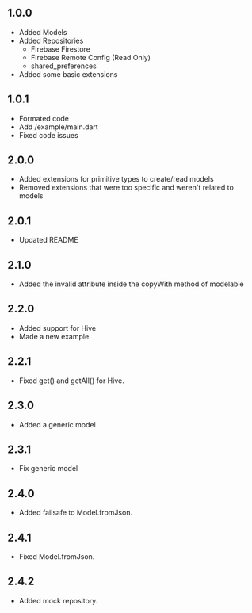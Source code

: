 ## 1.0.0

- Added Models
- Added Repositories
    - Firebase Firestore
    - Firebase Remote Config (Read Only)
    - shared_preferences
- Added some basic extensions

## 1.0.1

- Formated code
- Add /example/main.dart
- Fixed code issues

## 2.0.0

- Added extensions for primitive types to create/read models
- Removed extensions that were too specific and weren't related to models

## 2.0.1

- Updated README

## 2.1.0

- Added the invalid attribute inside the copyWith method of modelable

## 2.2.0

- Added support for Hive
- Made a new example

## 2.2.1

- Fixed get() and getAll() for Hive.

## 2.3.0

- Added a generic model

## 2.3.1

- Fix generic model

## 2.4.0

- Added failsafe to Model.fromJson.

## 2.4.1

- Fixed Model.fromJson.

## 2.4.2

- Added mock repository.